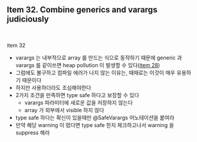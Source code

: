 ## Item 32. Combine generics and varargs judiciously
<br/>

item 32
* varargs 는 내부적으로 array 를 만드는 식으로 동작하기 때문에 generic 과 varargs 를 같이쓰면 heap pollution 이 발생할 수 있다([item 28](item28.md))
* 그럼에도 불구하고 컴파일 에러가 나지 않는 이유는, 때때로는 이것이 매우 유용하기 때문이다
* 하지만 사용하더라도 조심해야한다
* 2가지 조건을 만족하면 type safe 하다고 보장할 수 있다
    * varargs 파라미터에 새로운 값을 저장하지 않는다
    * array 가 외부에서 visible 하지 않다
* type safe 하다는 확신이 있을때만 @SafeVarargs 어노테이션을 붙여라
* 만약 해당 warning 이 떴다면 type safe 한지 체크하고나서 warning 을 suppress 해라
